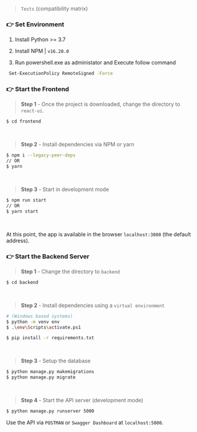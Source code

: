

> `Tests` (compatibility matrix)

### 👉 Set Environment

1. Install Python >= 3.7

2. Install NPM
| `v16.20.0` 

3. Run powershell.exe as administator and Execute follow command
```bash
 Set-ExecutionPolicy RemoteSigned -Force
```
### 👉 Start the Frontend 

> **Step 1** - Once the project is downloaded, change the directory to `react-ui`. 

```bash
$ cd frontend
```

<br >

> **Step 2** - Install dependencies via NPM or yarn

```bash
$ npm i --legacy-peer-deps
// OR
$ yarn
```

<br />

> **Step 3** - Start in development mode

```bash
$ npm run start 
// OR
$ yarn start
```

<br />

At this point, the app is available in the browser `localhost:3000` (the default address).
<br /> 

### 👉 Start the Backend Server 

> **Step 1** - Change the directory to `backend`

```bash
$ cd backend
```

<br >

> **Step 2** - Install dependencies using a `virtual environment`


```bash
# (Windows based systems)
$ python -m venv env
$ .\env\Scripts\activate.ps1

$ pip install -r requirements.txt
```

<br />

> **Step 3** - Setup the database 

```bash
$ python manage.py makemigrations
$ python manage.py migrate
```
<br />

> **Step 4** - Start the API server (development mode)

```bash
$ python manage.py runserver 5000
```

Use the API via `POSTMAN` or `Swagger Dashboard` at `localhost:5000`.
<br />


